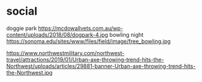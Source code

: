# social
doggie park
https://mcdowallvets.com.au/wp-content/uploads/2018/08/dogpark-4.jpg
bowling night
https://sonoma.edu/sites/www/files/field/image/free_bowling.jpg

<a href="https://encrypted-tbn0.gstatic.com/images?q=tbn%3AANd9GcQY8xYeJ0g9vNLBNDUMbVif_9f_vcgZ9Z_fpQ&usqp=CAU"></a>

https://www.northwestmilitary.com/northwest-travel/attractions/2019/01/Urban-axe-throwing-trend-hits-the-Northwest/uploads/articles/29881-banner-Urban-axe-throwing-trend-hits-the-Northwest.jpg